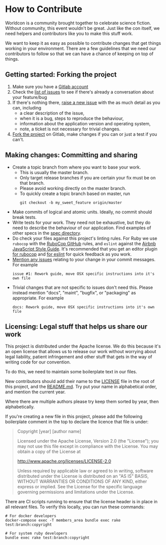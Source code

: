 # How to Contribute

Worldcon is a community brought together to celebrate science fiction. Without community, this event wouldn't be great.
Just like the con itself, we need helpers and contributors like you to make this stuff work.

We want to keep it as easy as possible to contribute changes that get things working in your environment. There are a
few guidelines that we need our contributors to follow so that we can have a chance of keeping on top of things.

## Getting started: Forking the project

1. Make sure you have a [Gitlab account](https://gitlab.com/users/sign_in#register-pane)
2. Check the [list of issues](https://gitlab.com/worldcon/wellington/issues) to see if there's already a
   conversation about your feature/bug
3. If there's nothing there, [raise a new issue](https://gitlab.com/worldcon/wellington/issues/new) with the
   as much detail as you can, including
    - a clear description of the issue,
    - when it is a bug, steps to reproduce the behaviour,
    - information about the  application version and operating system,
    - note, a ticket is not necessary for trivial changes.
4. [Fork the project](https://gitlab.com/worldcon/wellington/forks/new) on Gitlab, make changes if you can or just
   a test if you can't.

## Making changes: Committing and sharing

* Create a topic branch from where you want to base your work.
    * This is usually the master branch.
    * Only target release branches if you are certain your fix must be on that branch.
    * Please avoid working directly on the master branch.
    * To quickly create a topic branch based on master, run
      ```
      git checkout -b my_sweet_feature origin/master
      ```
* Make commits of logical and atomic units. Ideally, no commit should break tests.
* Write tests for your work. They need not be exhaustive, but they do need to describe the behaviour of our application.
  Find examples of other specs in the [spec directory](spec).
* Do check your files against this project's linting rules.
  For Ruby we use `rubocop` with the [RuboCop GitHub](https://github.com/github/rubocop-github) rules,
  and `eslint` against the [Airbnb JavaScript Style Guide](https://github.com/airbnb/javascript).
  It's recommended that you get an editor plugin
  [for rubocop](https://docs.rubocop.org/en/latest/integration_with_other_tools/)
  and [for eslint](https://eslint.org/docs/user-guide/integrations)
  for quick feedback as you work.
* [Mention any issues](https://gitlab.com/worldcon/wellington/issues) relating to your change in your commit
  messages. For example
  ```
  issue #1: Rework guide, move OSX specific instructions into it's own file
  ```
* Trivial changes that are not specific to issues don't need this. Please instead mention "docs", "maint", "bugfix", or
  "packaging" as appropriate. For example
  ```
  docs: Rework guide, move OSX specific instructions into it's own file
  ```

## Licensing: Legal stuff that helps us share our work

This project is distributed under the Apache license. We do this because it's an open license that allows us to release
our work without worrying about legal liability, patient infringement and other stuff that gets in the way of writing
code for our convention.

To do this, we need to maintain some boilerplate text in our files.

New contributors should add their name to the [LICENSE](LICENSE) file in the root of this project, and the
[README.md](README.md). Try put your name in alphabetical order, and mention the current year.

Where there are multiple authors please try keep them sorted by year, then alphabetically.

If you're creating a new file in this project, please add the following boilerplate comment in the top to declare the
licence that file is under:

> Copyright [year] [author name]
>
> Licensed under the Apache License, Version 2.0 (the "License");
> you may not use this file except in compliance with the License.
> You may obtain a copy of the License at
>
>   http://www.apache.org/licenses/LICENSE-2.0
>
> Unless required by applicable law or agreed to in writing, software
> distributed under the License is distributed on an "AS IS" BASIS,
> WITHOUT WARRANTIES OR CONDITIONS OF ANY KIND, either express or implied.
> See the License for the specific language governing permissions and
> limitations under the License.

There are CI scripts running to ensure that the license header is in place in all relevant files. To verify this locally, you can run these commands:

```
# For docker developers
docker-compose exec -T members_area bundle exec rake test:branch:copyright

# For system ruby developers
bundle exec rake test:branch:copyright
```
